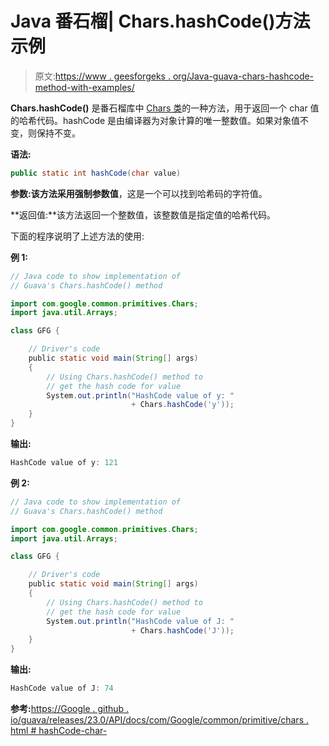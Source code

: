 # Java 番石榴| Chars.hashCode()方法示例

> 原文:[https://www . geesforgeks . org/Java-guava-chars-hashcode-method-with-examples/](https://www.geeksforgeeks.org/java-guava-chars-hashcode-method-with-examples/)

**Chars.hashCode()** 是番石榴库中 [Chars 类](https://www.geeksforgeeks.org/chars-class-guava-java/)的一种方法，用于返回一个 char 值的哈希代码。hashCode 是由编译器为对象计算的唯一整数值。如果对象值不变，则保持不变。

**语法:**

```java
public static int hashCode(char value)

```

**参数:**该方法采用强制参数**值**，这是一个可以找到哈希码的字符值。

**返回值:**该方法返回一个整数值，该整数值是指定值的哈希代码。

下面的程序说明了上述方法的使用:

**例 1:**

```java
// Java code to show implementation of
// Guava's Chars.hashCode() method

import com.google.common.primitives.Chars;
import java.util.Arrays;

class GFG {

    // Driver's code
    public static void main(String[] args)
    {
        // Using Chars.hashCode() method to
        // get the hash code for value
        System.out.println("HashCode value of y: "
                           + Chars.hashCode('y'));
    }
}
```

**输出:**

```java
HashCode value of y: 121

```

**例 2:**

```java
// Java code to show implementation of
// Guava's Chars.hashCode() method

import com.google.common.primitives.Chars;
import java.util.Arrays;

class GFG {

    // Driver's code
    public static void main(String[] args)
    {
        // Using Chars.hashCode() method to
        // get the hash code for value
        System.out.println("HashCode value of J: "
                           + Chars.hashCode('J'));
    }
}
```

**输出:**

```java
HashCode value of J: 74

```

**参考:**[https://Google . github . io/guava/releases/23.0/API/docs/com/Google/common/primitive/chars . html # hashCode-char-](https://google.github.io/guava/releases/23.0/api/docs/com/google/common/primitives/Chars.html#hashCode-char-)